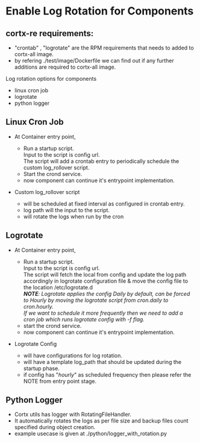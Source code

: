 # Enable Log Rotation for Components

## cortx-re requirements:
  - "crontab" , "logrotate" are the RPM requirements that needs to added to cortx-all image.
  - by refering ./test/image/Dockerfile we can find out if any further additions are required to cortx-all image.

Log rotation options for components
  - linux cron job
  - logrotate
  - python logger

## Linux Cron Job
  - At Container entry point,
    - Run a startup script.\
    Input to the script is config url.\
    The script will add a crontab entry to periodically schedule the custom log_rollover script.
    - Start the crond service.
    - now component can continue it's entrypoint implementation.

  - Custom log_rollover script
    - will be scheduled at fixed interval as configured in crontab entry.
    - log path will the input to the script.
    - will rotate the logs when run by the cron

## Logrotate
  - At Container entry point,
    - Run a startup script.\
    Input to the script is config url.\
    The script will fetch the local from config and update the log path accordingly in logrotate configuration file
    & move the config file to the location /etc/logrotate.d  
    _**NOTE**: Logrotate applies the config Daily by default, can be forced to Hourly by moving the logrotate script from cron.daily to cron.hourly.\
    If we want to schedule it more frequently then we need to add a cron job which runs logrotate config with -f flag._
    - start the crond service.
    - now component can continue it's entrypoint implementation.

  - Logrotate Config
    - will have configurations for log rotation.
    - will have a template log_path that should be updated during the startup phase.
    - if config has "_hourly_" as scheduled frequency then please refer the NOTE from entry point stage.

## Python Logger
  - Cortx utils has logger with RotatingFileHandler.
  - It automatically rotates the logs as per file size and backup files count specified during object creation.
  - example usecase is given at ./python/logger_with_rotation.py
